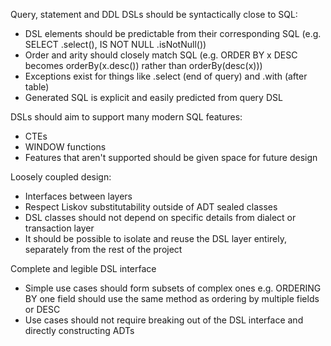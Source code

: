 Query, statement and DDL DSLs should be syntactically close to SQL:
* DSL elements should be predictable from their corresponding SQL (e.g. SELECT .select(), IS NOT NULL .isNotNull())
* Order and arity should closely match SQL (e.g. ORDER BY x DESC becomes orderBy(x.desc()) rather than orderBy(desc(x))) 
* Exceptions exist for things like .select (end of query) and .with (after table)
* Generated SQL is explicit and easily predicted from query DSL

DSLs should aim to support many modern SQL features:
* CTEs
* WINDOW functions
* Features that aren't supported should be given space for future design

Loosely coupled design:
* Interfaces between layers
* Respect Liskov substitutability outside of ADT sealed classes
* DSL classes should not depend on specific details from dialect or transaction layer
* It should be possible to isolate and reuse the DSL layer entirely, separately from the rest of the project  

Complete and legible DSL interface
* Simple use cases should form subsets of complex ones e.g. ORDERING BY one field should use the same method as ordering by multiple fields or DESC
* Use cases should not require breaking out of the DSL interface and directly constructing ADTs